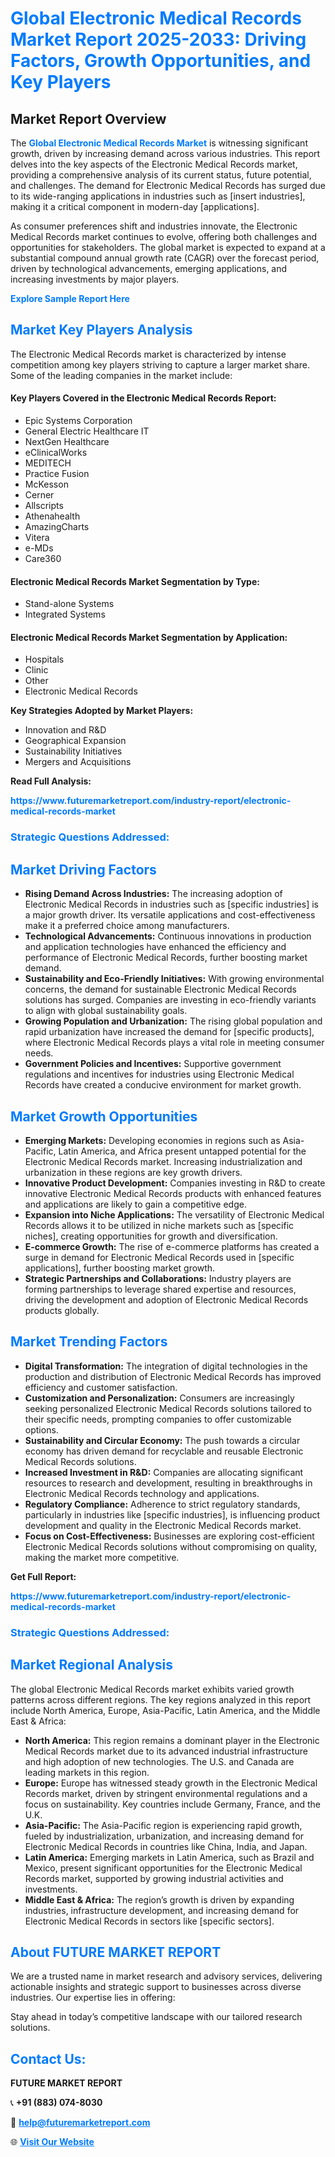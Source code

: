 <h1 style="color: #007BFF;">Global Electronic Medical Records Market Report 2025-2033: Driving Factors, Growth Opportunities, and Key Players</h1>

<section id="overview">
<h2>Market Report Overview</h2>
<p>The <a href="https://www.futuremarketreport.com/industry-report/electronic-medical-records-market" style="color: #007BFF; text-decoration: none;"><strong>Global Electronic Medical Records Market</strong></a> is witnessing significant growth, driven by increasing demand across various industries. This report delves into the key aspects of the Electronic Medical Records market, providing a comprehensive analysis of its current status, future potential, and challenges. The demand for Electronic Medical Records has surged due to its wide-ranging applications in industries such as [insert industries], making it a critical component in modern-day [applications].</p>
<p>As consumer preferences shift and industries innovate, the Electronic Medical Records market continues to evolve, offering both challenges and opportunities for stakeholders. The global market is expected to expand at a substantial compound annual growth rate (CAGR) over the forecast period, driven by technological advancements, emerging applications, and increasing investments by major players.</p>
</section>

<section id="overview">
<p><a href="https://www.futuremarketreport.com/request-sample/reportId=122676" style="color: #007BFF; text-decoration: none;"><strong>Explore Sample Report Here</strong></a></p>
</section>

<section id="key-players">
<h2 style="color: #007BFF;">Market Key Players Analysis</h2>
<p>The Electronic Medical Records market is characterized by intense competition among key players striving to capture a larger market share. Some of the leading companies in the market include:</p>
<h4>Key Players Covered in the Electronic Medical Records Report:</h4>
<ul><li>Epic Systems Corporation</li><li>General Electric Healthcare IT</li><li>NextGen Healthcare</li><li>eClinicalWorks</li><li>MEDITECH</li><li>Practice Fusion</li><li>McKesson</li><li>Cerner</li><li>Allscripts</li><li>Athenahealth</li><li>AmazingCharts</li><li>Vitera</li><li>e-MDs</li><li>Care360</li></ul>
<h4>Electronic Medical Records Market Segmentation by Type:</h4>
<ul><li>Stand-alone Systems</li><li>Integrated Systems</li></ul>

<h4>Electronic Medical Records Market Segmentation by Application:</h4>
<ul><li>Hospitals</li><li>Clinic</li><li>Other</li><li>Electronic Medical Records</li></ul>
<p><strong>Key Strategies Adopted by Market Players:</strong></p>
<ul>
<li>Innovation and R&D</li>
<li>Geographical Expansion</li>
<li>Sustainability Initiatives</li>
<li>Mergers and Acquisitions</li>
</ul>
</section>

<section>
<p><strong>Read Full Analysis: </strong></p><a href="https://www.futuremarketreport.com/industry-report/electronic-medical-records-market" style="color: #007BFF; text-decoration: none;"><strong>https://www.futuremarketreport.com/industry-report/electronic-medical-records-market</strong></a>
<h3 style="color: #007BFF;">Strategic Questions Addressed:</h3>
</section>

<section id="driving-factors">
<h2 style="color: #007BFF;">Market Driving Factors</h2>
<ul>
<li><strong>Rising Demand Across Industries:</strong> The increasing adoption of Electronic Medical Records in industries such as [specific industries] is a major growth driver. Its versatile applications and cost-effectiveness make it a preferred choice among manufacturers.</li>
<li><strong>Technological Advancements:</strong> Continuous innovations in production and application technologies have enhanced the efficiency and performance of Electronic Medical Records, further boosting market demand.</li>
<li><strong>Sustainability and Eco-Friendly Initiatives:</strong> With growing environmental concerns, the demand for sustainable Electronic Medical Records solutions has surged. Companies are investing in eco-friendly variants to align with global sustainability goals.</li>
<li><strong>Growing Population and Urbanization:</strong> The rising global population and rapid urbanization have increased the demand for [specific products], where Electronic Medical Records plays a vital role in meeting consumer needs.</li>
<li><strong>Government Policies and Incentives:</strong> Supportive government regulations and incentives for industries using Electronic Medical Records have created a conducive environment for market growth.</li>
</ul>
</section>

<section id="growth-opportunities">
<h2 style="color: #007BFF;">Market Growth Opportunities</h2>
<ul>
<li><strong>Emerging Markets:</strong> Developing economies in regions such as Asia-Pacific, Latin America, and Africa present untapped potential for the Electronic Medical Records market. Increasing industrialization and urbanization in these regions are key growth drivers.</li>
<li><strong>Innovative Product Development:</strong> Companies investing in R&D to create innovative Electronic Medical Records products with enhanced features and applications are likely to gain a competitive edge.</li>
<li><strong>Expansion into Niche Applications:</strong> The versatility of Electronic Medical Records allows it to be utilized in niche markets such as [specific niches], creating opportunities for growth and diversification.</li>
<li><strong>E-commerce Growth:</strong> The rise of e-commerce platforms has created a surge in demand for Electronic Medical Records used in [specific applications], further boosting market growth.</li>
<li><strong>Strategic Partnerships and Collaborations:</strong> Industry players are forming partnerships to leverage shared expertise and resources, driving the development and adoption of Electronic Medical Records products globally.</li>
</ul>
</section>

<section id="trending-factors">
<h2 style="color: #007BFF;">Market Trending Factors</h2>
<ul>
<li><strong>Digital Transformation:</strong> The integration of digital technologies in the production and distribution of Electronic Medical Records has improved efficiency and customer satisfaction.</li>
<li><strong>Customization and Personalization:</strong> Consumers are increasingly seeking personalized Electronic Medical Records solutions tailored to their specific needs, prompting companies to offer customizable options.</li>
<li><strong>Sustainability and Circular Economy:</strong> The push towards a circular economy has driven demand for recyclable and reusable Electronic Medical Records solutions.</li>
<li><strong>Increased Investment in R&D:</strong> Companies are allocating significant resources to research and development, resulting in breakthroughs in Electronic Medical Records technology and applications.</li>
<li><strong>Regulatory Compliance:</strong> Adherence to strict regulatory standards, particularly in industries like [specific industries], is influencing product development and quality in the Electronic Medical Records market.</li>
<li><strong>Focus on Cost-Effectiveness:</strong> Businesses are exploring cost-efficient Electronic Medical Records solutions without compromising on quality, making the market more competitive.</li>
</ul>
</section>

<section>
<p><strong>Get Full Report: </strong></p><a href="https://www.futuremarketreport.com/industry-report/electronic-medical-records-market" style="color: #007BFF; text-decoration: none;"><strong>https://www.futuremarketreport.com/industry-report/electronic-medical-records-market</strong></a>
<h3 style="color: #007BFF;">Strategic Questions Addressed:</h3>
</section>


<section id="regional-analysis">
<h2 style="color: #007BFF;">Market Regional Analysis</h2>
<p>The global Electronic Medical Records market exhibits varied growth patterns across different regions. The key regions analyzed in this report include North America, Europe, Asia-Pacific, Latin America, and the Middle East & Africa:</p>
<ul>
<li><strong>North America:</strong> This region remains a dominant player in the Electronic Medical Records market due to its advanced industrial infrastructure and high adoption of new technologies. The U.S. and Canada are leading markets in this region.</li>
<li><strong>Europe:</strong> Europe has witnessed steady growth in the Electronic Medical Records market, driven by stringent environmental regulations and a focus on sustainability. Key countries include Germany, France, and the U.K.</li>
<li><strong>Asia-Pacific:</strong> The Asia-Pacific region is experiencing rapid growth, fueled by industrialization, urbanization, and increasing demand for Electronic Medical Records in countries like China, India, and Japan.</li>
<li><strong>Latin America:</strong> Emerging markets in Latin America, such as Brazil and Mexico, present significant opportunities for the Electronic Medical Records market, supported by growing industrial activities and investments.</li>
<li><strong>Middle East & Africa:</strong> The region’s growth is driven by expanding industries, infrastructure development, and increasing demand for Electronic Medical Records in sectors like [specific sectors].</li>
</ul>
</section>

<footer>
<h2 style="color: #007BFF;">About FUTURE MARKET REPORT</h2>
<p>We are a trusted name in market research and advisory services, delivering actionable insights and strategic support to businesses across diverse industries. Our expertise lies in offering:</p>

<p>Stay ahead in today’s competitive landscape with our tailored research solutions.</p>

<h2 style="color: #007BFF;">Contact Us:</h2>
<p><strong>FUTURE MARKET REPORT</strong></p>
<p>📞 <strong>+91 (883) 074-8030</strong></p>
<p>📧 <strong><a href="mailto:help@futuremarketreport.com" style="color: #007BFF;">help@futuremarketreport.com</a></strong></p>
<p>🌐 <strong><a href="https://www.futuremarketreport.com/" style="color: #007BFF;">Visit Our Website</a></strong></p>
</footer>